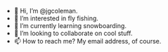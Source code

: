 - 👋 Hi, I’m @jgcoleman.
- 👀 I’m interested in fly fishing.
- 🌱 I’m currently learning snowboarding.
- 💞️ I’m looking to collaborate on cool stuff.
- 📫 How to reach me? My email address, of course.

<!---
jgcoleman/jgcoleman is a ✨ special ✨ repository because its `README.md` (this file) appears on your GitHub profile.
You can click the Preview link to take a look at your changes.
--->

